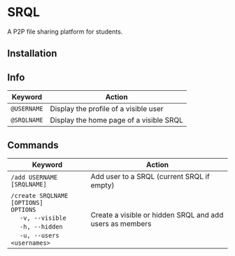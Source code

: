 # SRQL

A P2P file sharing platform for students.

## Installation



## Info

Keyword | Action
-- | --
`@USERNAME` | Display the profile of a visible user
`@SRQLNAME` | Display the home page of a visible SRQL


## Commands

Keyword | Action
-- | --
`/add USERNAME [SRQLNAME]` | Add user to a SRQL (current SRQL if empty)
`/create SRQLNAME [OPTIONS]` <br> `OPTIONS` <br> &emsp; `-v, --visible` <br> &emsp; `-h, --hidden` <br> &emsp; `-u, --users <usernames>` | Create a visible or hidden SRQL and add users as members
